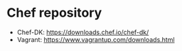# Chef repository

* Chef-DK: https://downloads.chef.io/chef-dk/
* Vagrant: https://www.vagrantup.com/downloads.html
